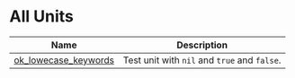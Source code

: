 # All Units


| Name | Description |
|---|---|
| [ok_lowecase_keywords](ok_lowecase_keywords.md) | Test unit with `nil` and `true` and `false`. |

